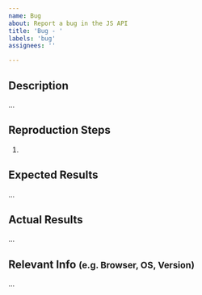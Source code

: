 ```yaml
---
name: Bug
about: Report a bug in the JS API
title: 'Bug - '
labels: 'bug' 
assignees: ''

---
```


## Description
...
## Reproduction Steps
1. 

## Expected Results
...
## Actual Results
...
## Relevant Info <small>(e.g. Browser, OS, Version)</small>
...